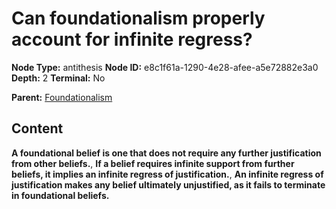 # Can foundationalism properly account for infinite regress?

**Node Type:** antithesis
**Node ID:** e8c1f61a-1290-4e28-afee-a5e72882e3a0
**Depth:** 2
**Terminal:** No

**Parent:** [Foundationalism](foundationalism.md)

## Content

**A foundational belief is one that does not require any further justification from other beliefs.**, **If a belief requires infinite support from further beliefs, it implies an infinite regress of justification.**, **An infinite regress of justification makes any belief ultimately unjustified, as it fails to terminate in foundational beliefs.**

